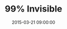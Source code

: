 ---
title:  "99% Invisible"
date:   2015-03-21 09:00:00
categories: podcasts
book-author: "Roman Mars"
cover-image: http://a2.mzstatic.com/au/r30/Music6/v4/6a/97/62/6a976225-2424-82d1-f350-5a99c2fbf388/cover170x170.jpeg
buy-link: https://itunes.apple.com/au/podcast/99-invisible/id394775318?mt=2
layout: "library-page"

---